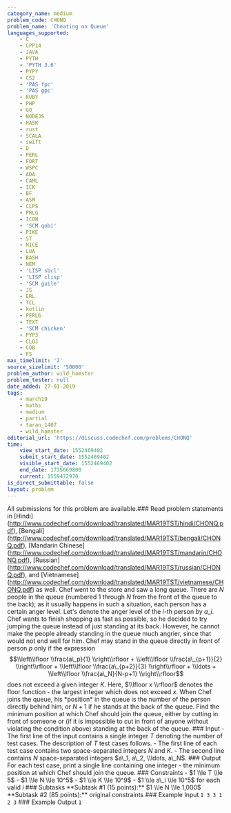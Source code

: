 ```yaml
---
category_name: medium
problem_code: CHONQ
problem_name: 'Cheating on Queue'
languages_supported:
    - C
    - CPP14
    - JAVA
    - PYTH
    - 'PYTH 3.6'
    - PYPY
    - CS2
    - 'PAS fpc'
    - 'PAS gpc'
    - RUBY
    - PHP
    - GO
    - NODEJS
    - HASK
    - rust
    - SCALA
    - swift
    - D
    - PERL
    - FORT
    - WSPC
    - ADA
    - CAML
    - ICK
    - BF
    - ASM
    - CLPS
    - PRLG
    - ICON
    - 'SCM qobi'
    - PIKE
    - ST
    - NICE
    - LUA
    - BASH
    - NEM
    - 'LISP sbcl'
    - 'LISP clisp'
    - 'SCM guile'
    - JS
    - ERL
    - TCL
    - kotlin
    - PERL6
    - TEXT
    - 'SCM chicken'
    - PYP3
    - CLOJ
    - COB
    - FS
max_timelimit: '2'
source_sizelimit: '50000'
problem_author: wild_hamster
problem_tester: null
date_added: 27-01-2019
tags:
    - march19
    - maths
    - medium
    - partial
    - taran_1407
    - wild_hamster
editorial_url: 'https://discuss.codechef.com/problems/CHONQ'
time:
    view_start_date: 1552469402
    submit_start_date: 1552469402
    visible_start_date: 1552469402
    end_date: 1735669800
    current: 1559472970
is_direct_submittable: false
layout: problem
---
```

All submissions for this problem are available.\### Read problem statements in \[Hindi\](http://www.codechef.com/download/translated/MAR19TST/hindi/CHONQ.pdf), \[Bengali\](http://www.codechef.com/download/translated/MAR19TST/bengali/CHONQ.pdf), \[Mandarin Chinese\](http://www.codechef.com/download/translated/MAR19TST/mandarin/CHONQ.pdf), \[Russian\](http://www.codechef.com/download/translated/MAR19TST/russian/CHONQ.pdf), and \[Vietnamese\](http://www.codechef.com/download/translated/MAR19TST/vietnamese/CHONQ.pdf) as well. Chef went to the store and saw a long queue. There are $N$ people in the queue (numbered $1$ through $N$ from the front of the queue to the back); as it usually happens in such a situation, each person has a certain anger level. Let's denote the anger level of the $i$-th person by $a\_i$. Chef wants to finish shopping as fast as possible, so he decided to try jumping the queue instead of just standing at its back. However, he cannot make the people already standing in the queue much angrier, since that would not end well for him. Chef may stand in the queue directly in front of person $p$ only if the expression $$\\left\\lfloor \\frac{a\_p}{1} \\right\\rfloor + \\left\\lfloor \\frac{a\_{p+1}}{2} \\right\\rfloor + \\left\\lfloor \\frac{a\_{p+2}}{3} \\right\\rfloor + \\ldots + \\left\\lfloor \\frac{a\_N}{N-p+1} \\right\\rfloor$$ does not exceed a given integer $K$. Here, $\\lfloor x \\rfloor$ denotes the floor function - the largest integer which does not exceed $x$. When Chef joins the queue, his \*position\* in the queue is the number of the person directly behind him, or $N+1$ if he stands at the back of the queue. Find the minimum position at which Chef should join the queue, either by cutting in front of someone or (if it is impossible to cut in front of anyone without violating the condition above) standing at the back of the queue. ### Input - The first line of the input contains a single integer $T$ denoting the number of test cases. The description of $T$ test cases follows. - The first line of each test case contains two space-separated integers $N$ and $K$. - The second line contains $N$ space-separated integers $a\_1, a\_2, \\ldots, a\_N$. ### Output For each test case, print a single line containing one integer - the minimum position at which Chef should join the queue. ### Constraints - $1 \\le T \\le 5$ - $1 \\le N \\le 10^5$ - $1 \\le K \\le 10^9$ - $1 \\le a\_i \\le 10^5$ for each valid $i$ ### Subtasks \*\*Subtask #1 (15 points):\*\* $1 \\le N \\le 1,000$ \*\*Subtask #2 (85 points):\*\* original constraints ### Example Input ``` 1 3 3 1 2 3 ``` ### Example Output ``` 1 ```
